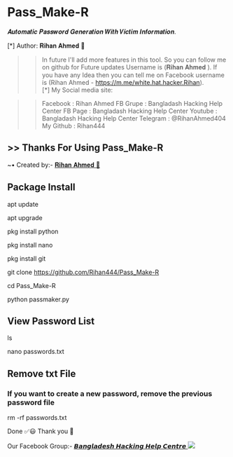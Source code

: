 # Pass_Make-R
𝑨𝒖𝒕𝒐𝒎𝒂𝒕𝒊𝒄 𝑷𝒂𝒔𝒔𝒘𝒐𝒓𝒅 𝑮𝒆𝒏𝒆𝒓𝒂𝒕𝒊𝒐𝒏 𝑾𝒊𝒕𝒉 𝑽𝒊𝒄𝒕𝒊𝒎 𝑰𝒏𝒇𝒐𝒓𝒎𝒂𝒕𝒊𝒐𝒏.

[*] Author:  𝐑𝐢𝐡𝐚𝐧 𝐀𝐡𝐦𝐞𝐝 🔰

>> In future I'll add more features in this tool. So you can follow me on github for Future updates Username is (𝐑𝐢𝐡𝐚𝐧 𝐀𝐡𝐦𝐞𝐝 ).
>> If you have any Idea then you can tell me on Facebook username is (Rihan Ahmed - https://m.me/white.hat.hacker.Rihan).                                                       
[*] My Social media site:

>> Facebook   : Rihan Ahmed
>> FB Grupe    : Bangladash Hacking Help Center
>> FB Page      : Bangladash Hacking Help Center
>> Youtube      : Bangladash Hacking Help Center
>>  Telegram    : @RihanAhmed404
>> My Github   : Rihan444

## >> Thanks For Using Pass_Make-R

<!DOCTYPE html>
<html>
</head>
<body>
<P>      ~• Created by:- <a href="https://m.me/white.hat.hacker.Rihan" target="_blank"> 𝐑𝐢𝐡𝐚𝐧 𝐀𝐡𝐦𝐞𝐝 🔰 </a>
</body>
</html>

## Package Install 

apt update

apt upgrade

pkg install python

pkg install nano

pkg install git

git clone https://github.com/Rihan444/Pass_Make-R

cd Pass_Make-R

python passmaker.py

## View Password List

ls

nano passwords.txt

## Remove txt File
### If you want to create a new password, remove the previous password file

rm -rf passwords.txt

Done ✅😃 Thank you 💓

<!DOCTYPE html>
<html>
</head>
<body>
<P> Our Facebook Group:- <a href="https://facebook.com/groups/3749151271810746/" target="_blank"> 𝘽𝙖𝙣𝙜𝙡𝙖𝙙𝙚𝙨𝙝 𝙃𝙖𝙘𝙠𝙞𝙣𝙜 𝙃𝙚𝙡𝙥 𝘾𝙚𝙣𝙩𝙧𝙚 </a>
</body>
</html>



<!DOCTYPE html>
<html>
<head>
<body>
   <img src="https://64.media.tumblr.com/717355aa94c849d58128036c41a09d61/7653f28cae22ed4d-40/s540x810/730e7665b7a2dbb16de60b8495affec10a1188a2.jpg" />
</body>
</html>

